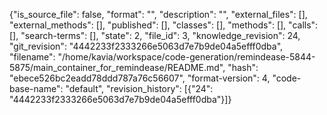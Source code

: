 {"is_source_file": false, "format": "", "description": "", "external_files": [], "external_methods": [], "published": [], "classes": [], "methods": [], "calls": [], "search-terms": [], "state": 2, "file_id": 3, "knowledge_revision": 24, "git_revision": "4442233f2333266e5063d7e7b9de04a5efff0dba", "filename": "/home/kavia/workspace/code-generation/remindease-5844-5875/main_container_for_remindease/README.md", "hash": "ebece526bc2eadd78ddd787a76c56607", "format-version": 4, "code-base-name": "default", "revision_history": [{"24": "4442233f2333266e5063d7e7b9de04a5efff0dba"}]}